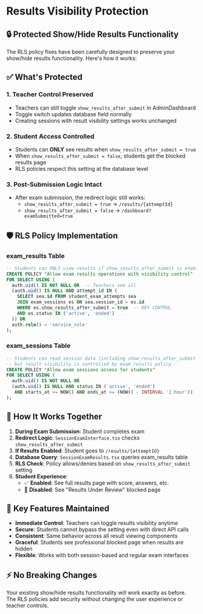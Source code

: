 # Results Visibility Protection

## 🔒 **Protected Show/Hide Results Functionality**

The RLS policy fixes have been carefully designed to preserve your show/hide results functionality. Here's how it works:

## ✅ **What's Protected**

### **1. Teacher Control Preserved** 
- Teachers can still toggle `show_results_after_submit` in AdminDashboard
- Toggle switch updates database field normally  
- Creating sessions with result visibility settings works unchanged

### **2. Student Access Controlled**
- Students can **ONLY** see results when `show_results_after_submit = true`
- When `show_results_after_submit = false`, students get the blocked results page
- RLS policies respect this setting at the database level

### **3. Post-Submission Logic Intact**
- After exam submission, the redirect logic still works:
  - `show_results_after_submit = true` → `/results/{attemptId}`  
  - `show_results_after_submit = false` → `/dashboard?examSubmitted=true`

## 🛡️ **RLS Policy Implementation**

### **exam_results Table**
```sql
-- Students can ONLY view results if show_results_after_submit is enabled
CREATE POLICY "Allow exam results operations with visibility control" 
FOR SELECT USING (
  auth.uid() IS NOT NULL OR  -- Teachers see all
  (auth.uid() IS NULL AND attempt_id IN (
    SELECT sea.id FROM student_exam_attempts sea
    JOIN exam_sessions es ON sea.session_id = es.id
    WHERE es.show_results_after_submit = true  -- KEY CONTROL
    AND es.status IN ('active', 'ended')
  )) OR
  auth.role() = 'service_role'
);
```

### **exam_sessions Table**
```sql
-- Students can read session data (including show_results_after_submit field)
-- but result visibility is controlled by exam_results policy
CREATE POLICY "Allow exam sessions access for students" 
FOR SELECT USING (
  auth.uid() IS NOT NULL OR
  (auth.uid() IS NULL AND status IN ('active', 'ended') 
   AND starts_at <= NOW() AND ends_at >= (NOW() - INTERVAL '1 hour'))
);
```

## 🔄 **How It Works Together**

1. **During Exam Submission**: Student completes exam
2. **Redirect Logic**: `SessionExamInterface.tsx` checks `show_results_after_submit`
3. **If Results Enabled**: Student goes to `/results/{attemptId}`
4. **Database Query**: `SessionExamResults.tsx` queries exam_results table
5. **RLS Check**: Policy allows/denies based on `show_results_after_submit` setting
6. **Student Experience**: 
   - ✅ **Enabled**: See full results page with score, answers, etc.
   - 🚫 **Disabled**: See "Results Under Review" blocked page

## 🎯 **Key Features Maintained**

- **Immediate Control**: Teachers can toggle results visibility anytime
- **Secure**: Students cannot bypass the setting even with direct API calls
- **Consistent**: Same behavior across all result viewing components
- **Graceful**: Students see professional blocked page when results are hidden
- **Flexible**: Works with both session-based and regular exam interfaces

## ⚡ **No Breaking Changes**

Your existing show/hide results functionality will work exactly as before. The RLS policies add security without changing the user experience or teacher controls.
